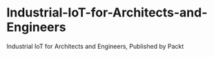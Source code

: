 # Industrial-IoT-for-Architects-and-Engineers
Industrial IoT for Architects and Engineers, Published by Packt
